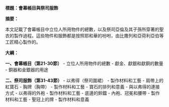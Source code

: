 **標題：會幕帳目與祭司服飾**

**摘要：**

本文記載了會幕帳目中立位人所用物件的總數，以及祭司亞倫及其子孫所穿著的聖衣的製作過程。這些物件和服飾都是按照耶和華的吩咐，由比撒列和亞荷利亞伯等工匠精心製作的。

**大綱：**

**一、會幕帳目（第21-30節）**
    - 立位人所用物件的總數
    - 獻金、獻銀和獻銅的數量
    - 銅器和金銀器的用途

**二、祭司服飾（第31-43節）**
    - 以弗得（祭司圍裙）
        - 製作材料和工藝
        - 肩帶上的紅寶石
    - 胸牌（胸帶）
        - 製作材料和工藝
        - 寶石的排列和意義
        - 與以弗得的連接方式
    - 以弗得的外袍
        - 製作材料和工藝
        - 底邊的鈴鐺
    - 內袍、冠冕和腰帶
        - 製作材料和工藝
    - 聖冠上的牌
        - 製作材料和意義